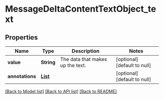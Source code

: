 # MessageDeltaContentTextObject_text
## Properties

| Name | Type | Description | Notes |
|------------ | ------------- | ------------- | -------------|
| **value** | **String** | The data that makes up the text. | [optional] [default to null] |
| **annotations** | [**List**](MessageDeltaContentTextObject_text_annotations_inner.md) |  | [optional] [default to null] |

[[Back to Model list]](../README.md#documentation-for-models) [[Back to API list]](../README.md#documentation-for-api-endpoints) [[Back to README]](../README.md)

